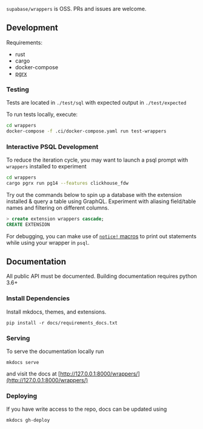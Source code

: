 `supabase/wrappers` is OSS. PRs and issues are welcome.

## Development

Requirements:

- rust
- cargo
- docker-compose
- [pgrx](https://github.com/tcdi/pgrx)

### Testing

Tests are located in `./test/sql` with expected output in `./test/expected`

To run tests locally, execute:

```bash
cd wrappers
docker-compose -f .ci/docker-compose.yaml run test-wrappers 
```

### Interactive PSQL Development

To reduce the iteration cycle, you may want to launch a psql prompt with `wrappers` installed to experiment

```bash
cd wrappers
cargo pgrx run pg14 --features clickhouse_fdw
```

Try out the commands below to spin up a database with the extension installed & query a table using GraphQL. Experiment with aliasing field/table names and filtering on different columns.

```sql
> create extension wrappers cascade;
CREATE EXTENSION
```

For debugging, you can make use of [`notice!` macros](https://docs.rs/pgrx/latest/pgrx/macro.notice.html) to print out statements while using your wrapper in `psql`.

## Documentation

All public API must be documented. Building documentation requires python 3.6+


### Install Dependencies

Install mkdocs, themes, and extensions.

```shell
pip install -r docs/requirements_docs.txt
```

### Serving

To serve the documentation locally run

```shell
mkdocs serve
```

and visit the docs at [http://127.0.0.1:8000/wrappers/](http://127.0.0.1:8000/wrappers/)

### Deploying

If you have write access to the repo, docs can be updated using

```
mkdocs gh-deploy
```
